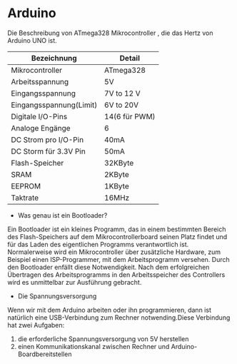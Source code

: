 # Arduino
Die Beschreibung von ATmega328 Mikrocontroller , die das Hertz von Arduino UNO ist. 

| Bezeichnung             | Detail       |
| ------------------      | ------------ |
| Mikrocontroller         | ATmega328    | 
| Arbeitsspannung         | 5V           |
| Eingangsspannung        | 7V to 12 V   |
| Eingangsspannung(Limit) | 6V to 20V    |
| Digitale I/O-Pins       | 14(6 für PWM)|
| Analoge Engänge         | 6            |
| DC Strom pro I/O-Pin    | 40mA         |
| DC Storm für 3.3V Pin   |  50mA        |
| Flash-Speicher          | 32KByte      |
| SRAM                    | 2KByte       |
| EEPROM                  | 1KByte       |
| Taktrate                | 16MHz        |


* Was genau ist ein Bootloader? 

Ein Bootloader ist ein kleines Programm, das in einem bestimmten Bereich des Flash-Speichers auf dem Mikrocontrollerboard seinen Platz findet und für das Laden des eigentlichen Programms verantwortlich ist. Normalerweise wird ein Mikrocontroller über zusätzliche Hardware, zum Beispiel einen ISP-Programmer, mit dem Arbeitsprogramm versehen. Durch den Bootloader enfällt diese Notwendigkeit. Nach dem erfolgreichen Übertragen des Arbeitsprogramms in den Arbeitsspeicher des Controllers wird es unmittelbar zur Ausführung gebracht.

* Die Spannungsversorgung 

Wenn wir mit dem Arduino arbeiten oder ihn programmieren, dann ist natürlich eine USB-Verbindung zum Rechner notwending.Diese Verbindung hat zwei Aufgaben:
  1. die erforderliche Spannungsversorgung von 5V herstellen
  2. einen Kommunikationskanal zwischen Rechner und Arduino-Boardbereitstellen

